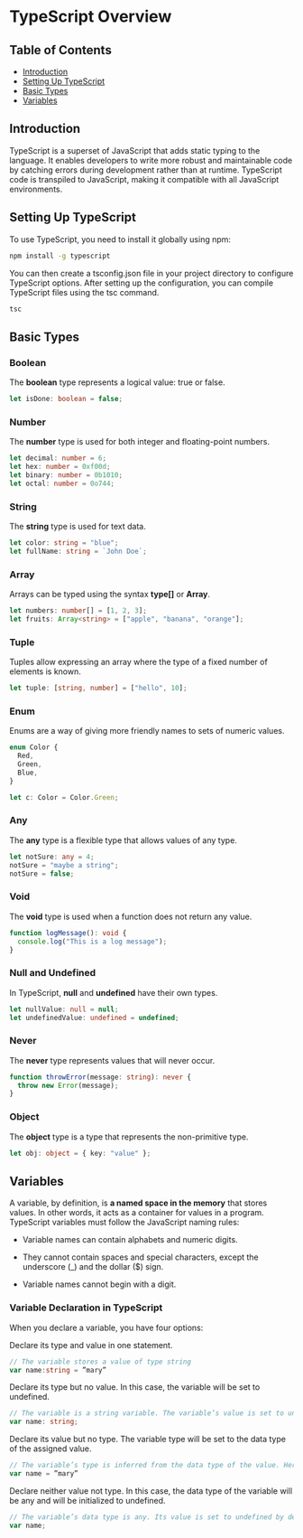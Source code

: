 # TypeScript Overview

## Table of Contents

- [Introduction](#introduction)
- [Setting Up TypeScript](#setting-up-typescript)
- [Basic Types](#basic-types)
- [Variables](#variables)

## Introduction

TypeScript is a superset of JavaScript that adds static typing to the language. It enables developers to write more robust and maintainable code by catching errors during development rather than at runtime. TypeScript code is transpiled to JavaScript, making it compatible with all JavaScript environments.

## Setting Up TypeScript

To use TypeScript, you need to install it globally using npm:

```bash
npm install -g typescript
```

You can then create a tsconfig.json file in your project directory to configure TypeScript options. After setting up the configuration, you can compile TypeScript files using the tsc command.

```bash
tsc
```

## Basic Types

### Boolean

The **boolean** type represents a logical value: true or false.

```typescript
let isDone: boolean = false;
```

### Number

The **number** type is used for both integer and floating-point numbers.

```typescript
let decimal: number = 6;
let hex: number = 0xf00d;
let binary: number = 0b1010;
let octal: number = 0o744;
```

### String

The **string** type is used for text data.

```typescript
let color: string = "blue";
let fullName: string = `John Doe`;
```

### Array

Arrays can be typed using the syntax **type[]** or **Array<type>**.

```typescript
let numbers: number[] = [1, 2, 3];
let fruits: Array<string> = ["apple", "banana", "orange"];
```

### Tuple

Tuples allow expressing an array where the type of a fixed number of elements is known.

```typescript
let tuple: [string, number] = ["hello", 10];
```

### Enum

Enums are a way of giving more friendly names to sets of numeric values.

```typescript
enum Color {
  Red,
  Green,
  Blue,
}

let c: Color = Color.Green;
```

### Any

The **any** type is a flexible type that allows values of any type.

```typescript
let notSure: any = 4;
notSure = "maybe a string";
notSure = false;
```

### Void

The **void** type is used when a function does not return any value.

```typescript
function logMessage(): void {
  console.log("This is a log message");
}
```

### Null and Undefined

In TypeScript, **null** and **undefined** have their own types.

```typescript
let nullValue: null = null;
let undefinedValue: undefined = undefined;
```

### Never

The **never** type represents values that will never occur.

```typescript
function throwError(message: string): never {
  throw new Error(message);
}
```

### Object

The **object** type is a type that represents the non-primitive type.

```typescript
let obj: object = { key: "value" };
```

## Variables

A variable, by definition, is **a named space in the memory** that stores values. In other words, it acts as a container for values in a program. TypeScript variables must follow the JavaScript naming rules:

- Variable names can contain alphabets and numeric digits.

- They cannot contain spaces and special characters, except the underscore (\_) and the dollar ($) sign.

- Variable names cannot begin with a digit.

### Variable Declaration in TypeScript

When you declare a variable, you have four options:

Declare its type and value in one statement.

```typescript
// The variable stores a value of type string
var name:string = ”mary”
```

Declare its type but no value. In this case, the variable will be set to undefined.

```typescript
// The variable is a string variable. The variable’s value is set to undefined by default
var name: string;
```

Declare its value but no type. The variable type will be set to the data type of the assigned value.

```typescript
// The variable’s type is inferred from the data type of the value. Here, the variable is of the type string
var name = ”mary”
```

Declare neither value not type. In this case, the data type of the variable will be any and will be initialized to undefined.

```typescript
// The variable’s data type is any. Its value is set to undefined by default.
var name;
```
